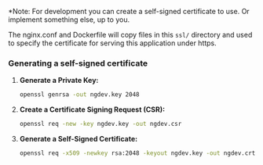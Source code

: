 *Note: For development you can create a self-signed certificate to use.
Or implement something else, up to you.

The nginx.conf and Dockerfile will copy files in this `ssl/` directory and used to 
specify the certificate for serving this application under https.

### Generating a self-signed certificate

1. **Generate a Private Key:**
    ```sh
    openssl genrsa -out ngdev.key 2048
    ```

2. **Create a Certificate Signing Request (CSR):**
    ```sh
    openssl req -new -key ngdev.key -out ngdev.csr
    ```

3. **Generate a Self-Signed Certificate:**
    ```sh
    openssl req -x509 -newkey rsa:2048 -keyout ngdev.key -out ngdev.crt -days 365
    ```
